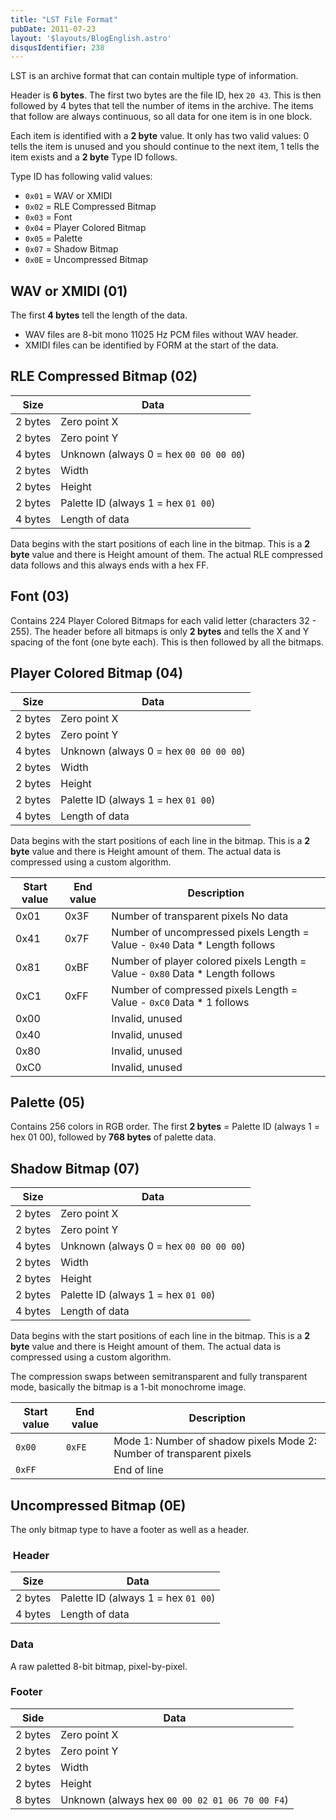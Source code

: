 ```yaml
---
title: "LST File Format"
pubDate: 2011-07-23
layout: '$layouts/BlogEnglish.astro'
disqusIdentifier: 238
---
```


LST is an archive format that can contain multiple type of information.

Header is **6 bytes**. The first two bytes are the file ID, hex `20 43`. This is then followed by 4 bytes that tell the number of items in the archive. The items that follow are always continuous, so all data for one item is in one block.

Each item is identified with a **2 byte** value. It only has two valid values: 0 tells the item is unused and you should continue to the next item, 1 tells the item exists and a **2 byte** Type ID follows.

Type ID has following valid values:

- `0x01` = WAV or XMIDI
- `0x02` = RLE Compressed Bitmap
- `0x03` = Font
- `0x04` = Player Colored Bitmap
- `0x05` = Palette
- `0x07` = Shadow Bitmap
- `0x0E` = Uncompressed Bitmap

## WAV or XMIDI (01)

The first **4 bytes** tell the length of the data.

- WAV files are 8-bit mono 11025 Hz PCM files without WAV header.
- XMIDI files can be identified by FORM at the start of the data.

## RLE Compressed Bitmap (02)

| Size | Data |
| --- | --- |
| 2 bytes | Zero point X |
| 2 bytes | Zero point Y |
| 4 bytes | Unknown (always 0 = hex `00 00 00 00`) |
| 2 bytes | Width |
| 2 bytes | Height |
| 2 bytes | Palette ID (always 1 = hex `01 00`) |
| 4 bytes | Length of data |

Data begins with the start positions of each line in the bitmap. This is a **2 byte** value and there is Height amount of them. The actual RLE compressed data follows and this always ends with a hex FF.

## Font (03)

Contains 224 Player Colored Bitmaps for each valid letter (characters 32 - 255). The header before all bitmaps is only **2 bytes** and tells the X and Y spacing of the font (one byte each). This is then followed by all the bitmaps.

## Player Colored Bitmap (04)

| Size | Data |
| --- | --- |
| 2 bytes | Zero point X |
| 2 bytes | Zero point Y |
| 4 bytes | Unknown (always 0 = hex `00 00 00 00`) |
| 2 bytes | Width |
| 2 bytes | Height |
| 2 bytes | Palette ID (always 1 = hex `01 00`) |
| 4 bytes | Length of data |

Data begins with the start positions of each line in the bitmap. This is a **2 byte** value and there is Height amount of them. The actual data is compressed using a custom algorithm.

| Start value | End value | Description |
| --- | --- | --- |
| 0x01 | 0x3F | Number of transparent pixels No data |
| 0x41 | 0x7F | Number of uncompressed pixels Length = Value - `0x40` Data \* Length follows |
| 0x81 | 0xBF | Number of player colored pixels Length = Value - `0x80` Data \* Length follows |
| 0xC1 | 0xFF | Number of compressed pixels Length = Value - `0xC0` Data \* 1 follows |
| 0x00 |  | Invalid, unused |
| 0x40 |  | Invalid, unused |
| 0x80 |  | Invalid, unused |
| 0xC0 |  | Invalid, unused |

## Palette (05)

Contains 256 colors in RGB order. The first **2 bytes** = Palette ID (always 1 = hex 01 00), followed by **768 bytes** of palette data.

## Shadow Bitmap (07)

| Size | Data |
| --- | --- |
| 2 bytes | Zero point X |
| 2 bytes | Zero point Y |
| 4 bytes | Unknown (always 0 = hex `00 00 00 00`) |
| 2 bytes | Width |
| 2 bytes | Height |
| 2 bytes | Palette ID (always 1 = hex `01 00`) |
| 4 bytes | Length of data |

Data begins with the start positions of each line in the bitmap. This is a **2 byte** value and there is Height amount of them. The actual data is compressed using a custom algorithm.

The compression swaps between semitransparent and fully transparent mode, basically the bitmap is a 1-bit monochrome image.

| Start value | End value | Description |
| --- | --- | --- |
| `0x00` | `0xFE` | Mode 1: Number of shadow pixels Mode 2: Number of transparent pixels |
| `0xFF` |  | End of line |

## Uncompressed Bitmap (0E)

The only bitmap type to have a footer as well as a header.

###  Header

| Size | Data |
| --- | --- |
| 2 bytes | Palette ID (always 1 = hex `01 00`) |
| 4 bytes | Length of data |

### Data

A raw paletted 8-bit bitmap, pixel-by-pixel.

### Footer

| Side | Data |
| --- | --- |
| 2 bytes | Zero point X |
| 2 bytes | Zero point Y |
| 2 bytes | Width |
| 2 bytes | Height |
| 8 bytes | Unknown (always hex `00 00 02 01 06 70 00 F4`) |
